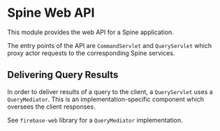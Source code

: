 # Spine Web API

This module provides the web API for a Spine application.

The entry points of the API are `CommandServlet` and `QueryServlet` which proxy actor requests to 
the corresponding Spine services.

## Delivering Query Results

In order to deliver results of a query to the client, a `QueryServlet` uses a `QueryMediator`.
This is an implementation-specific component which oversees the client responses.

See `firebase-web` library for a `QueryMediator` implementation.

